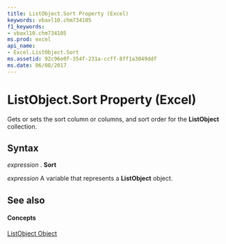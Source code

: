 ```yaml
---
title: ListObject.Sort Property (Excel)
keywords: vbaxl10.chm734105
f1_keywords:
- vbaxl10.chm734105
ms.prod: excel
api_name:
- Excel.ListObject.Sort
ms.assetid: 92c96e0f-354f-231a-ccff-8ff1a3049ddf
ms.date: 06/08/2017
---
```



# ListObject.Sort Property (Excel)

Gets or sets the sort column or columns, and sort order for the **ListObject** collection.


## Syntax

 _expression_ . **Sort**

 _expression_ A variable that represents a **ListObject** object.


## See also


#### Concepts


[ListObject Object](listobject-object-excel.md)

